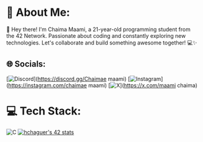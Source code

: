 # 💫 About Me:
👋 Hey there! I'm Chaima Maami, a 21-year-old programming student from the 42 Network. Passionate about coding and constantly exploring new technologies. Let's collaborate and build something awesome together! 💻✨


## 🌐 Socials:
[![Discord](https://img.shields.io/badge/Discord-%237289DA.svg?logo=discord&logoColor=white)](https://discord.gg/Chaimae maami) [![Instagram](https://img.shields.io/badge/Instagram-%23E4405F.svg?logo=Instagram&logoColor=white)](https://instagram.com/chaimae maami) [![X](https://img.shields.io/badge/X-black.svg?logo=X&logoColor=white)](https://x.com/maami chaima) 

# 💻 Tech Stack:
![C](https://img.shields.io/badge/c-%2300599C.svg?style=for-the-badge&logo=c&logoColor=white)
<a href="https://github.com/oakoudad/badge42"><img src="https://badge.mediaplus.ma/darkblue/cmaami" alt="hchaguer's 42 stats" /></a>
<!-- Proudly created with GPRM ( https://gprm.itsvg.in ) -->
